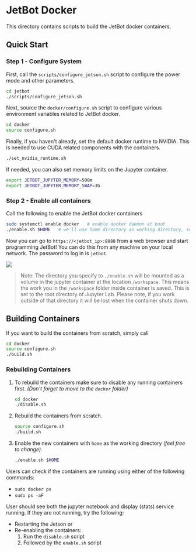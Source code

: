 # JetBot Docker

This directory contains scripts to build the JetBot docker containers.  

## Quick Start

### Step 1 - Configure System

First, call the ``scripts/configure_jetson.sh`` script to configure the power mode and other parameters.

```bash
cd jetbot
./scripts/configure_jetson.sh
```

Next, source the ``docker/configure.sh`` script to configure various environment variables related to JetBot docker.

```bash
cd docker
source configure.sh
```

Finally, if you haven't already, set the default docker runtime to NVIDIA.  This is needed to use
CUDA related components with the containers.

```bash
./set_nvidia_runtime.sh
```

If needed, you can also set memory limits on the Jupyter container.

```bash
export JETBOT_JUPYTER_MEMORY=500m
export JETBOT_JUPYTER_MEMORY_SWAP=3G
```

### Step 2 - Enable all containers

Call the following to enable the JetBot docker containers 

```bash
sudo systemctl enable docker   # enable docker daemon at boot
./enable.sh $HOME   # we'll use home directory as working directory, set this as you please.
```

Now you can go to ``https://<jetbot_ip>:8888`` from a web browser and start programming JetBot!
You can do this from any machine on your local network.  The password to log in is ``jetbot``.

![](https://user-images.githubusercontent.com/25759564/92091965-51ae4f00-ed86-11ea-93d5-09d291ccfa95.png)


> Note: The directory you specify to ``./enable.sh`` will be mounted as a volume in the jupyter container 
at the location ``/workspace``.  This means the work you in the ``/workspace`` folder inside container
is saved.  This is set to the root directory of Jupyter Lab.  Please note, if you work outside of that directory it will be lost when the container shuts down.

## Building Containers

If you want to build the containers from scratch, simply call

```bash
cd docker
source configure.sh
./build.sh
```

### Rebuilding Containers

1. To rebuild the containers make sure to disable any running containers first. *(Don't forget to move to the `docker` folder)*
    ```bash
    cd docker
    ./disable.sh
    ```
2. Rebuild the containers from scratch.
    ```bash
    source configure.sh
    ./build.sh
    ```
3. Enable the new containers with `home` as the working directory *(feel free to change)*.
    ```bash
    ./enable.sh $HOME
    ```

Users can check if the containers are running using either of the following commands:

- `sudo docker ps`
- `sudo ps -aF`

User should see both the jupyter notebook and display (stats) service running. If they are not running, try the following:

- Restarting the Jetson or
- Re-enabling the containers:
    1. Run the `disable.sh` script
    2. Followed by the `enable.sh` script